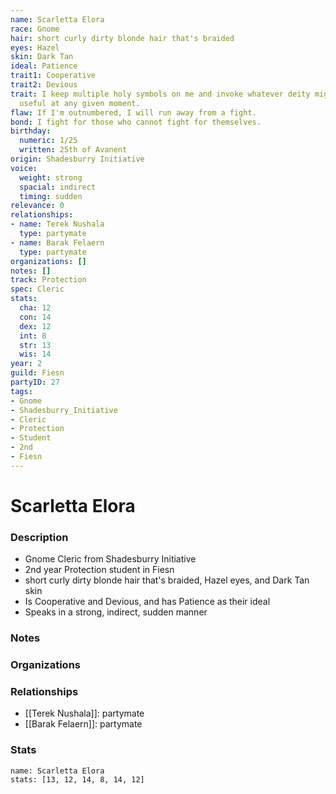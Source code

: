 ```yaml
---
name: Scarletta Elora
race: Gnome
hair: short curly dirty blonde hair that's braided
eyes: Hazel
skin: Dark Tan
ideal: Patience
trait1: Cooperative
trait2: Devious
trait: I keep multiple holy symbols on me and invoke whatever deity might come in
  useful at any given moment.
flaw: If I'm outnumbered, I will run away from a fight.
bond: I fight for those who cannot fight for themselves.
birthday:
  numeric: 1/25
  written: 25th of Avanent
origin: Shadesburry Initiative
voice:
  weight: strong
  spacial: indirect
  timing: sudden
relevance: 0
relationships:
- name: Terek Nushala
  type: partymate
- name: Barak Felaern
  type: partymate
organizations: []
notes: []
track: Protection
spec: Cleric
stats:
  cha: 12
  con: 14
  dex: 12
  int: 8
  str: 13
  wis: 14
year: 2
guild: Fiesn
partyID: 27
tags:
- Gnome
- Shadesburry_Initiative
- Cleric
- Protection
- Student
- 2nd
- Fiesn
---
```

# Scarletta Elora
### Description
- Gnome Cleric from Shadesburry Initiative
- 2nd year Protection student in Fiesn
- short curly dirty blonde hair that's braided, Hazel eyes, and Dark Tan skin
- Is Cooperative and Devious, and has Patience as their ideal
- Speaks in a strong, indirect, sudden manner

### Notes

### Organizations

### Relationships
- [[Terek Nushala]]: partymate
- [[Barak Felaern]]: partymate

### Stats
```statblock
name: Scarletta Elora
stats: [13, 12, 14, 8, 14, 12]
```